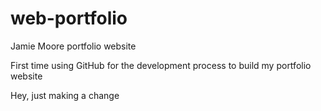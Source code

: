 # web-portfolio
Jamie Moore portfolio website

First time using GitHub for the development process to build my portfolio website

Hey, just making a change
